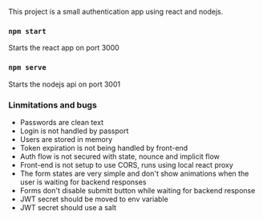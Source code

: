 This project is a small authentication app using react and nodejs.

### `npm start`

Starts the react app on port 3000

### `npm serve`

Starts the nodejs api on port 3001

### Linmitations and bugs

* Passwords are clean text
* Login is not handled by passport
* Users are stored in memory
* Token expiration is not being handled by front-end
* Auth flow is not secured with state, nounce and implicit flow
* Front-end is not setup to use CORS, runs using local react proxy
* The form states are very simple and don't show animations when the user is waiting for backend responses
* Forms don't disable submitt button while waiting for backend response
* JWT secret should be moved to env variable
* JWT secret should use a salt

